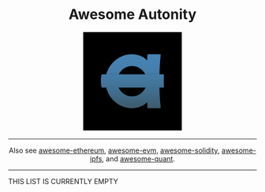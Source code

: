 <h1 align="center"> Awesome Autonity </h1>

<p align="center">
  <img width="200" height="200" src="images/autonity-logo.png">
</p>

---

<p align="center"> Also see <a href="https://github.com/bekatom/awesome-ethereum">awesome-ethereum</a>, <a href="https://github.com/pirapira/awesome-ethereum-virtual-machine">awesome-evm</a>, <a href="https://github.com/bkrem/awesome-solidity">awesome-solidity</a>, <a href="https://github.com/ipfs/awesome-ipfs">awesome-ipfs</a>, and <a href="https://github.com/wilsonfreitas/awesome-quant">awesome-quant</a>.</p>

---

THIS LIST IS CURRENTLY EMPTY
